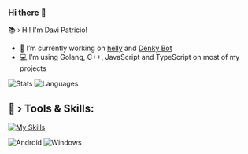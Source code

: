 ### Hi there 👋

📚 › Hi! I'm Davi Patricio!

- 🔭 I’m currently working on [helly](https://github.com/denkylabs/helly) and [Denky Bot](https://github.com/denkylabs/denkybot)
- 💻 I’m using Golang, C++, JavaScript and TypeScript on most of my projects

![Stats](https://github-readme-stats.vercel.app/api?username=davipatricio&show_icons=true&theme=dracula&include_all_commits=true&count_private=true)
![Languages](https://github-readme-stats.vercel.app/api/top-langs/?username=davipatricio&layout=compact&langs_count=7&theme=dracula)
 

## 🔧 › Tools & Skills:

[![My Skills](https://skillicons.dev/icons?i=js,ts,cpp,go,nodejs,github,cloudflare,discord,bots,vscode,linux)](https://skillicons.dev) 
  
![Android](https://img.shields.io/badge/Android-3DDC84?style=for-the-badge&logo=android&logoColor=white)
![Windows](https://img.shields.io/badge/Windows-0078D6?style=for-the-badge&logo=windows&logoColor=white)
